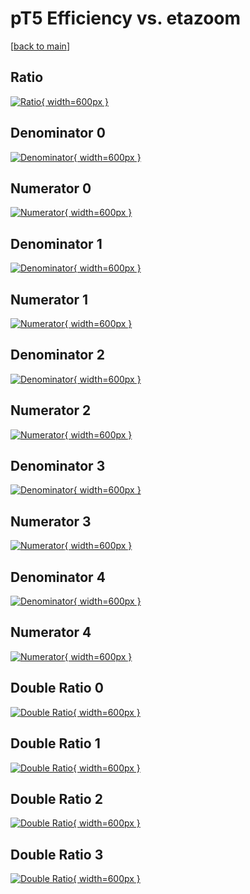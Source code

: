 # pT5 Efficiency vs. etazoom

[[back to main](./)]



## Ratio

[![Ratio](../mtv/var/pT5_xtr_13_-1_eff_etazoom.png){ width=600px }](../mtv/var/pT5_xtr_13_-1_eff_etazoom.pdf)

## Denominator 0

[![Denominator](../mtv/den/pT5_xtr_13_-1_eff_etazoom_den0.png){ width=600px }](../mtv/den/pT5_xtr_13_-1_eff_etazoom_den0.pdf)

## Numerator 0

[![Numerator](../mtv/num/pT5_xtr_13_-1_eff_etazoom_num0.png){ width=600px }](../mtv/num/pT5_xtr_13_-1_eff_etazoom_num0.pdf)

## Denominator 1

[![Denominator](../mtv/den/pT5_xtr_13_-1_eff_etazoom_den1.png){ width=600px }](../mtv/den/pT5_xtr_13_-1_eff_etazoom_den1.pdf)

## Numerator 1

[![Numerator](../mtv/num/pT5_xtr_13_-1_eff_etazoom_num1.png){ width=600px }](../mtv/num/pT5_xtr_13_-1_eff_etazoom_num1.pdf)

## Denominator 2

[![Denominator](../mtv/den/pT5_xtr_13_-1_eff_etazoom_den2.png){ width=600px }](../mtv/den/pT5_xtr_13_-1_eff_etazoom_den2.pdf)

## Numerator 2

[![Numerator](../mtv/num/pT5_xtr_13_-1_eff_etazoom_num2.png){ width=600px }](../mtv/num/pT5_xtr_13_-1_eff_etazoom_num2.pdf)

## Denominator 3

[![Denominator](../mtv/den/pT5_xtr_13_-1_eff_etazoom_den3.png){ width=600px }](../mtv/den/pT5_xtr_13_-1_eff_etazoom_den3.pdf)

## Numerator 3

[![Numerator](../mtv/num/pT5_xtr_13_-1_eff_etazoom_num3.png){ width=600px }](../mtv/num/pT5_xtr_13_-1_eff_etazoom_num3.pdf)

## Denominator 4

[![Denominator](../mtv/den/pT5_xtr_13_-1_eff_etazoom_den4.png){ width=600px }](../mtv/den/pT5_xtr_13_-1_eff_etazoom_den4.pdf)

## Numerator 4

[![Numerator](../mtv/num/pT5_xtr_13_-1_eff_etazoom_num4.png){ width=600px }](../mtv/num/pT5_xtr_13_-1_eff_etazoom_num4.pdf)

## Double Ratio 0

[![Double Ratio](../mtv/ratio/pT5_xtr_13_-1_eff_etazoom_ratio0.png){ width=600px }](../mtv/ratio/pT5_xtr_13_-1_eff_etazoom_ratio0.pdf)

## Double Ratio 1

[![Double Ratio](../mtv/ratio/pT5_xtr_13_-1_eff_etazoom_ratio1.png){ width=600px }](../mtv/ratio/pT5_xtr_13_-1_eff_etazoom_ratio1.pdf)

## Double Ratio 2

[![Double Ratio](../mtv/ratio/pT5_xtr_13_-1_eff_etazoom_ratio2.png){ width=600px }](../mtv/ratio/pT5_xtr_13_-1_eff_etazoom_ratio2.pdf)

## Double Ratio 3

[![Double Ratio](../mtv/ratio/pT5_xtr_13_-1_eff_etazoom_ratio3.png){ width=600px }](../mtv/ratio/pT5_xtr_13_-1_eff_etazoom_ratio3.pdf)

